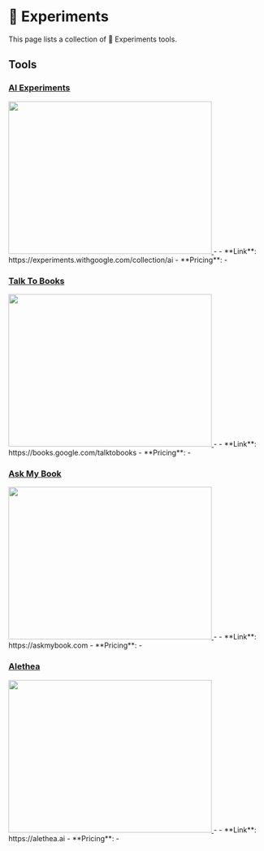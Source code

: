 # 🥼 Experiments

This page lists a collection of 🥼 Experiments tools.

## Tools

### [AI Experiments](https://experiments.withgoogle.com/collection/ai)
<a href="https://experiments.withgoogle.com/collection/ai">
   <img src="media/AI Experiments.png" width="400" height="300">
</a>
-
- **Link**: https://experiments.withgoogle.com/collection/ai
- **Pricing**: -

### [Talk To Books](https://books.google.com/talktobooks)
<a href="https://books.google.com/talktobooks">
   <img src="media/Talk To Books.png" width="400" height="300">
</a>
-
- **Link**: https://books.google.com/talktobooks
- **Pricing**: -

### [Ask My Book](https://askmybook.com)
<a href="https://askmybook.com">
   <img src="media/Ask My Book.png" width="400" height="300">
</a>
-
- **Link**: https://askmybook.com
- **Pricing**: -

### [Alethea](https://alethea.ai)
<a href="https://alethea.ai">
   <img src="media/Alethea.png" width="400" height="300">
</a>
-
- **Link**: https://alethea.ai
- **Pricing**: -

